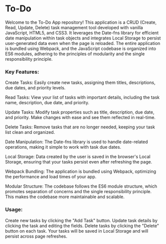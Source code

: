 # To-Do

Welcome to the To-Do App repository! This application is a CRUD (Create, Read, Update, Delete) task management tool developed with vanilla JavaScript, HTML5, and CSS3. It leverages the Date-fns library for efficient date manipulation within task objects and integrates Local Storage to persist user-generated data even when the page is reloaded. The entire application is bundled using Webpack, and the JavaScript codebase is organized into ES6 modules, adhering to the principles of modularity and the single responsibility principle.

### Key Features:

Create Tasks: Easily create new tasks, assigning them titles, descriptions, due dates, and priority levels.

Read Tasks: View your list of tasks with important details, including the task name, description, due date, and priority.

Update Tasks: Modify task properties such as title, description, due date, and priority. Make changes with ease and see them reflected in real-time.

Delete Tasks: Remove tasks that are no longer needed, keeping your task list clean and organized.

Date Manipulation: The Date-fns library is used to handle date-related operations, making it simple to work with task due dates.

Local Storage: Data created by the user is saved in the browser's Local Storage, ensuring that your tasks persist even after refreshing the page.

Webpack Bundling: The application is bundled using Webpack, optimizing the performance and load times of your app.

Modular Structure: The codebase follows the ES6 module structure, which promotes separation of concerns and the single responsibility principle. This makes the codebase more maintainable and scalable.

### Usage:

Create new tasks by clicking the "Add Task" button.
Update task details by clicking the task and editing the fields.
Delete tasks by clicking the "Delete" button on each task.
Your tasks will be saved in Local Storage and will persist across page refreshes.
